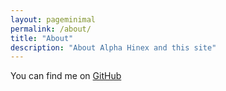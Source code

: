 ```yaml
---
layout: pageminimal
permalink: /about/
title: "About"
description: "About Alpha Hinex and this site"
---  
```


You can find me on [GitHub](https://github.com/AlphaHinex)
